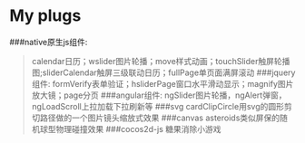 # My plugs
> 
###native原生js组件:
> calendar日历；wslider图片轮播；move样式动画；touchSlider触屏轮播图;sliderCalendar触屏三级联动日历；fullPage单页面满屏滚动
###jquery组件:
> formVerify表单验证；hsliderPage窗口水平滑动显示；magnify图片放大镜；page分页
###angular组件:
> ngSlider图片轮播，ngAlert弹窗，ngLoadScroll上拉加载下拉刷新等
###svg
> cardClipCircle用svg的圆形剪切路径做的一个图片镜头缩放式效果
###canvas
> asteroids类似屏保的随机球型物理碰撞效果
###cocos2d-js
> 糖果消除小游戏
